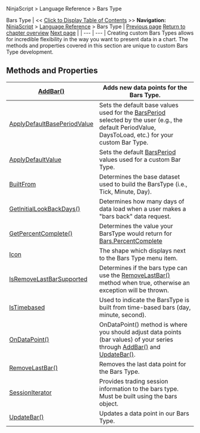 ﻿
NinjaScript \> Language Reference \> Bars Type

Bars Type
| \<\< [Click to Display Table of Contents](bars_type.md) \>\> **Navigation:**     [NinjaScript](ninjascript.md) \> [Language Reference](language_reference_wip.md) \> Bars Type | [Previous page](tabcontrolmanager.md) [Return to chapter overview](language_reference_wip.md) [Next page](addbar.md) |
| --- | --- |
Creating custom Bars Types allows for incredible flexibility in the way you want to present data in a chart. The methods and properties covered in this section are unique to custom Bars Type development.
 
## Methods and Properties
| [AddBar()](addbar.md) | Adds new data points for the Bars Type. |
| --- | --- |
| [ApplyDefaultBasePeriodValue](applydefaultbaseperiodvalue.md) | Sets the default base values used for the [BarsPeriod](barsperiod.md) selected by the user (e.g., the default PeriodValue, DaysToLoad, etc.) for your custom Bar Type. |
| [ApplyDefaultValue](applydefaultvalue.md) | Sets the default [BarsPeriod](barsperiod.md) values used for a custom Bar Type. |
| [BuiltFrom](builtfrom.md) | Determines the base dataset used to build the BarsType (i.e., Tick, Minute, Day). |
| [GetInitialLookBackDays()](getinitiallookbackdays.md) | Determines how many days of data load when a user makes a "bars back" data request. |
| [GetPercentComplete()](getpercentcomplete.md) | Determines the value your BarsType would return for [Bars.PercentComplete](percentcomplete.md) |
| [Icon](icon_barstype.md) | The shape which displays next to the Bars Type menu item. |
| [IsRemoveLastBarSupported](isremovelastbarsupported.md) | Determines if the bars type can use the [RemoveLastBar()](removelastbar.md) method when true, otherwise an exception will be thrown. |
| [IsTimebased](barstype_istimebased.md) | Used to indicate the BarsType is built from time\-based bars (day, minute, second). |
| [OnDataPoint()](ondatapoint.md) | OnDataPoint() method is where you should adjust data points (bar values) of your series through [AddBar()](addbar.md) and [UpdateBar()](updatebar.md). |
| [RemoveLastBar()](removelastbar.md) | Removes the last data point for the Bars Type. |
| [SessionIterator](barstype_sessioniterator.md) | Provides trading session information to the bars type. Must be built using the bars object. |
| [UpdateBar()](updatebar.md) | Updates a data point in our Bars Type. |
